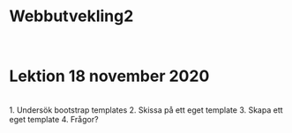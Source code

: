 # Webbutvekling2
<br>

# Lektion 18 november 2020
<br>
1. Undersök bootstrap templates
2. Skissa på ett eget template
3. Skapa ett eget template
4. Frågor?
